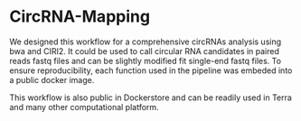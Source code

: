 # CircRNA-Mapping

We designed this workflow for a comprehensive circRNAs analysis using bwa and CIRI2. It could be used to call circular RNA candidates in paired reads fastq files and can be slightly modified fit single-end fastq files. To ensure reproducibility, each function used in the pipeline was embeded into a public docker image.

This workflow is also public in Dockerstore and can be readily used in Terra and many other computational platform.
